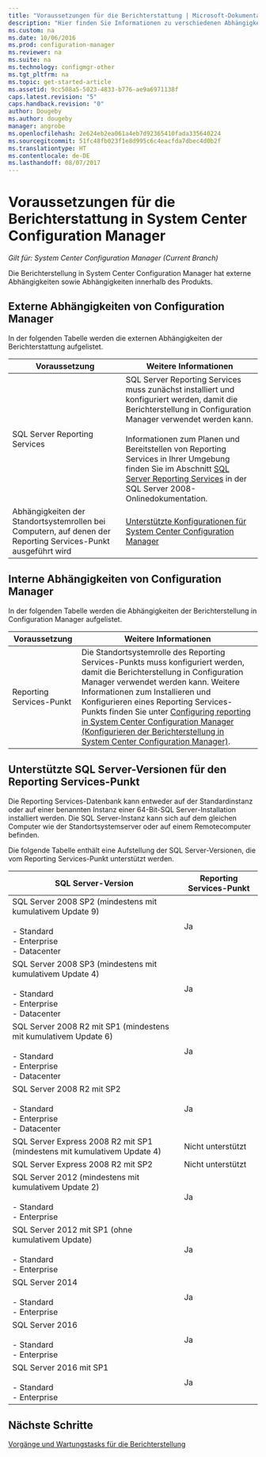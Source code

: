 ```yaml
---
title: "Voraussetzungen für die Berichterstattung | Microsoft-Dokumentation"
description: "Hier finden Sie Informationen zu verschiedenen Abhängigkeiten, die sich auf die Nutzung der Berichterstellung in System Center Configuration Manager auswirken."
ms.custom: na
ms.date: 10/06/2016
ms.prod: configuration-manager
ms.reviewer: na
ms.suite: na
ms.technology: configmgr-other
ms.tgt_pltfrm: na
ms.topic: get-started-article
ms.assetid: 9cc508a5-5023-4833-b776-ae9a6971138f
caps.latest.revision: "5"
caps.handback.revision: "0"
author: Dougeby
ms.author: dougeby
manager: angrobe
ms.openlocfilehash: 2e624eb2ea061a4eb7d92365410fada335640224
ms.sourcegitcommit: 51fc48fb023f1e8d995c6c4eacfda7dbec4d0b2f
ms.translationtype: HT
ms.contentlocale: de-DE
ms.lasthandoff: 08/07/2017
---
```

# <a name="prerequisites-for-reporting-in-system-center-configuration-manager"></a>Voraussetzungen für die Berichterstattung in System Center Configuration Manager

*Gilt für: System Center Configuration Manager (Current Branch)*

Die Berichterstellung in System Center Configuration Manager hat externe Abhängigkeiten sowie Abhängigkeiten innerhalb des Produkts.  

## <a name="dependencies-external-to-configuration-manager"></a>Externe Abhängigkeiten von Configuration Manager  
 In der folgenden Tabelle werden die externen Abhängigkeiten der Berichterstattung aufgelistet.  

|Voraussetzung|Weitere Informationen|  
|------------------|----------------------|  
|SQL Server Reporting Services|SQL Server Reporting Services muss zunächst installiert und konfiguriert werden, damit die Berichterstellung in Configuration Manager verwendet werden kann.<br /><br /> Informationen zum Planen und Bereitstellen von Reporting Services in Ihrer Umgebung finden Sie im Abschnitt [SQL Server Reporting Services](http://go.microsoft.com/fwlink/p/?LinkId=212032) in der SQL Server 2008-Onlinedokumentation.|  
|Abhängigkeiten der Standortsystemrollen bei Computern, auf denen der Reporting Services-Punkt ausgeführt wird|[Unterstützte Konfigurationen für System Center Configuration Manager](../../../core/plan-design/configs/supported-configurations.md)|  

## <a name="dependencies-internal-to-configuration-manager"></a>Interne Abhängigkeiten von Configuration Manager  
 In der folgenden Tabelle werden die Abhängigkeiten der Berichterstellung in Configuration Manager aufgelistet.  

|Voraussetzung|Weitere Informationen|  
|------------------|----------------------|  
|Reporting Services-Punkt|Die Standortsystemrolle des Reporting Services-Punkts muss konfiguriert werden, damit die Berichterstellung in Configuration Manager verwendet werden kann. Weitere Informationen zum Installieren und Konfigurieren eines Reporting Services-Punkts finden Sie unter [Configuring reporting in System Center Configuration Manager (Konfigurieren der Berichterstellung in System Center Configuration Manager)](../../../core/servers/manage/configuring-reporting.md).|  

## <a name="supported-sql-server-versions-for-the-reporting-services-point"></a>Unterstützte SQL Server-Versionen für den Reporting Services-Punkt  
 Die Reporting Services-Datenbank kann entweder auf der Standardinstanz oder auf einer benannten Instanz einer 64-Bit-SQL Server-Installation installiert werden. Die SQL Server-Instanz kann sich auf dem gleichen Computer wie der Standortsystemserver oder auf einem Remotecomputer befinden.  

 Die folgende Tabelle enthält eine Aufstellung der SQL Server-Versionen, die vom Reporting Services-Punkt unterstützt werden.  

|SQL Server-Version|Reporting Services-Punkt|  
|------------------------|------------------------------|  
|SQL Server 2008 SP2 (mindestens mit kumulativem Update 9)<br /><br /> - Standard<br />- Enterprise<br />- Datacenter|Ja|  
|SQL Server 2008 SP3 (mindestens mit kumulativem Update 4)<br /><br /> - Standard<br />- Enterprise<br />- Datacenter|Ja|  
|SQL Server 2008 R2 mit SP1 (mindestens mit kumulativem Update 6)<br /><br /> - Standard<br />- Enterprise<br />- Datacenter|Ja|  
|SQL Server 2008 R2 mit SP2<br /><br /> - Standard<br />- Enterprise<br />- Datacenter|Ja|  
|SQL Server Express 2008 R2 mit SP1 (mindestens mit kumulativem Update 4)|Nicht unterstützt|  
|SQL Server Express 2008 R2 mit SP2|Nicht unterstützt|  
|SQL Server 2012 (mindestens mit kumulativem Update 2)<br /><br /> - Standard<br />- Enterprise|Ja|  
|SQL Server 2012 mit SP1 (ohne kumulativem Update)<br /><br /> - Standard<br />- Enterprise|Ja|  
|SQL Server 2014<br /><br /> - Standard<br />- Enterprise|Ja|
|SQL Server 2016<br /><br /> - Standard<br />- Enterprise|Ja|
|SQL Server 2016 mit SP1<br /><br /> - Standard<br />- Enterprise|Ja|
## <a name="next-steps"></a>Nächste Schritte
[Vorgänge und Wartungstasks für die Berichterstellung](operations-and-maintenance-for-reporting.md)

